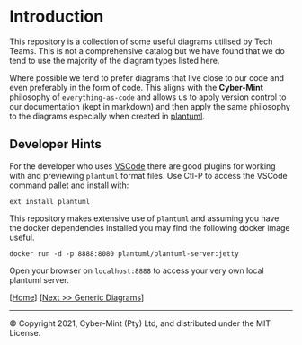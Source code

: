 # Introduction

This repository is a collection of some useful diagrams utilised by Tech Teams.  This is not a comprehensive catalog but we have found that we do tend to use the majority of the diagram types listed here.

Where possible we tend to prefer diagrams that live close to our code and even preferably in the form of code.  This aligns with the **Cyber-Mint** philosophy of `everything-as-code` and allows us to apply version control to our documentation (kept in markdown) and then apply the same philosophy to the diagrams especially when created in [plantuml](https://plantuml.com/).

## Developer Hints

For the developer who uses [VSCode](https://code.visualstudio.com/Download) there are good plugins for working with and previewing `plantuml` format files. Use Ctl-P to access the VSCode command pallet and install with:
```
ext install plantuml
``` 

This repository makes extensive use of `plantuml` and assuming you have the docker dependencies installed you may find the following docker image useful.

```
docker run -d -p 8888:8080 plantuml/plantuml-server:jetty
```

Open your browser on `localhost:8888` to access your very own local plantuml server.

[[Home](./README.md)] [[Next >> Generic Diagrams](./generic.md)]
<br>

---
&copy; Copyright 2021, Cyber-Mint (Pty) Ltd, and distributed under the MIT License.